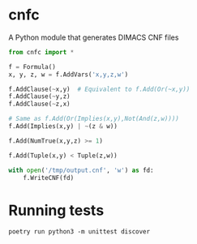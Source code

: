# cnfc
A Python module that generates DIMACS CNF files

```python
from cnfc import *

f = Formula()
x, y, z, w = f.AddVars('x,y,z,w')

f.AddClause(~x,y)  # Equivalent to f.Add(Or(~x,y))
f.AddClause(~y,z)
f.AddClause(~z,x)

# Same as f.Add(Or(Implies(x,y),Not(And(z,w))))
f.Add(Implies(x,y) | ~(z & w))

f.Add(NumTrue(x,y,z) >= 1)

f.Add(Tuple(x,y) < Tuple(z,w))

with open('/tmp/output.cnf', 'w') as fd:
    f.WriteCNF(fd)
```

Running tests
=============

```
poetry run python3 -m unittest discover
```